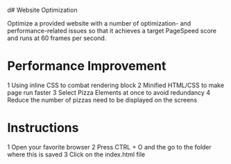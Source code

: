 d# Website Optimization

Optimize a provided website with a number of optimization- and performance-related issues so that it achieves a target PageSpeed score and runs at 60 frames per second.

# Performance Improvement

1 Using inline CSS to combat rendering block
2 Minified HTML/CSS to make page run faster
3 Select Pizza Elements at once to avoid redundancy
4 Reduce the number of pizzas need to be displayed on the screens

# Instructions

1 Open your favorite browser
2 Press CTRL + O and the go to the folder where this is saved
3 Click on the index.html file
